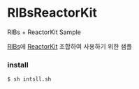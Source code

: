 # RIBsReactorKit
RIBs + ReactorKit Sample

[RIBs](https://github.com/uber/RIBs)에 [ReactorKit](https://github.com/ReactorKit/ReactorKit) 조합하여 사용하기 위한 샘플

### install

```shell
$ sh intsll.sh
```